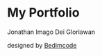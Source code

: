 # My Portfolio
Jonathan Imago Dei Gloriawan

designed by [Bedimcode](https://www.youtube.com/c/Bedimcode)
